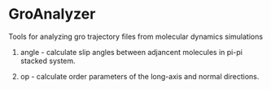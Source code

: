 # GroAnalyzer
Tools for analyzing gro trajectory files from molecular dynamics simulations

1. angle - calculate slip angles between adjancent molecules in pi-pi stacked system.

2. op - calculate order parameters of the long-axis and normal directions.
